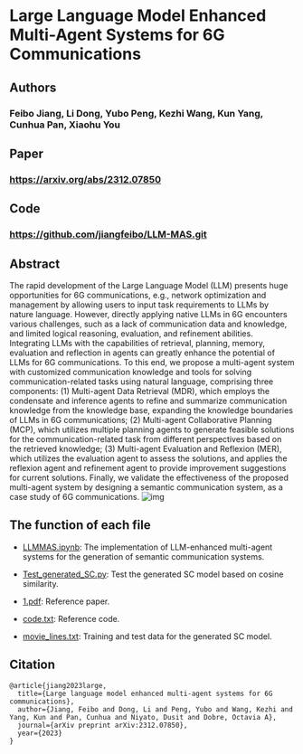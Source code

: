 # Large Language Model Enhanced Multi-Agent Systems for 6G Communications
## Authors
### Feibo Jiang, Li Dong, Yubo Peng, Kezhi Wang, Kun Yang, Cunhua Pan, Xiaohu You
## Paper
### https://arxiv.org/abs/2312.07850
## Code
### https://github.com/jiangfeibo/LLM-MAS.git
## Abstract
The rapid development of the Large Language Model (LLM) presents huge opportunities for 6G communications, e.g., network optimization and management by allowing users to input task requirements to LLMs by nature language. However, directly applying native LLMs in 6G encounters various challenges, such as a lack of communication data and knowledge, and limited logical reasoning, evaluation, and refinement abilities. Integrating LLMs with the capabilities of retrieval, planning, memory, evaluation and reflection in agents can greatly enhance the potential of LLMs for 6G communications. To this end, we propose a multi-agent system with customized communication knowledge and tools for solving communication-related tasks using natural language, comprising three components: (1) Multi-agent Data Retrieval (MDR), which employs the condensate and inference agents to refine and summarize communication knowledge from the knowledge base, expanding the knowledge boundaries of LLMs in 6G communications; (2) Multi-agent Collaborative Planning (MCP), which utilizes multiple planning agents to generate feasible solutions for the communication-related task from different perspectives based on the retrieved knowledge; (3) Multi-agent Evaluation and Reflexion (MER), which utilizes the evaluation agent to assess the solutions, and applies the reflexion agent and refinement agent to provide improvement suggestions for current solutions. Finally, we validate the effectiveness of the proposed multi-agent system by designing a semantic communication system, as a case study of 6G communications.
![img](SC.png)

## The function of each file
- [LLMMAS.ipynb](LLMMAS.ipynb): The implementation of LLM-enhanced multi-agent systems for the generation of semantic communication systems.

- [Test_generated_SC.py](Test_generated_SC.py): Test the generated SC model based on cosine similarity.

- [1.pdf](1.pdf): Reference paper.

- [code.txt](code.txt): Reference code.

- [movie_lines.txt](movie_lines.txt): Training and test data for the generated SC model.

## Citation   
```
@article{jiang2023large,
  title={Large language model enhanced multi-agent systems for 6G communications},
  author={Jiang, Feibo and Dong, Li and Peng, Yubo and Wang, Kezhi and Yang, Kun and Pan, Cunhua and Niyato, Dusit and Dobre, Octavia A},
  journal={arXiv preprint arXiv:2312.07850},
  year={2023}
}
```

